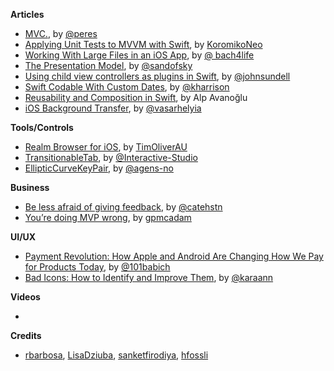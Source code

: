 **Articles**

* [MVC.](http://codeplease.io/2017/11/19/mvc/), by [@peres](https://twitter.com/peres)
* [Applying Unit Tests to MVVM with Swift](https://medium.com/flawless-app-stories/applying-unit-tests-to-mvvm-with-swift-ba5a79df8a18), by [KoromikoNeo](https://twitter.com/KoromikoNeo)
* [Working With Large Files in an iOS App](https://medium.com/bpxl-craft/working-with-large-files-in-an-ios-app-a531fa6188ad), by [@ bach4life](https://twitter.com/bach4life)
* [The Presentation Model](https://medium.com/@sandofsky/the-presentation-model-6aeaaab607a0), by [@sandofsky](https://twitter.com/sandofsky)
* [Using child view controllers as plugins in Swift](https://www.swiftbysundell.com/posts/using-child-view-controllers-as-plugins-in-swift), by [@johnsundell](https://twitter.com/johnsundell)
* [Swift Codable With Custom Dates](https://useyourloaf.com/blog/swift-codable-with-custom-dates/), by [@kharrison](https://twitter.com/kharrison)
* [Reusability and Composition in Swift](https://theswiftpost.co/reusability-composition-swift/), by Alp Avanoğlu
* [iOS Background Transfer](https://topologyeyewear.github.io/engineering-blog/2017/11/20/background_transfer/), by [@vasarhelyia](https://twitter.com/vasarhelyia)


**Tools/Controls**

* [Realm Browser for iOS](https://github.com/TimOliver/RealmBrowser-iOS), by [TimOliverAU](https://twitter.com/TimOliverAU)
* [TransitionableTab](https://github.com/Interactive-Studio/TransitionableTab), by [@Interactive-Studio](https://github.com/Interactive-Studio)
* [EllipticCurveKeyPair](https://github.com/agens-no/EllipticCurveKeyPair), by [@agens-no](https://github.com/agens-no/)

**Business**

* [Be less afraid of giving feedback](https://cate.blog/2017/11/14/be-less-afraid-of-giving-feedback/), by [@catehstn](https://twitter.com/catehstn)
* [You’re doing MVP wrong](https://gary.mcad.am/youre-doing-mvp-wrong-9faa1a29ace0), by [gpmcadam](https://twitter.com/gpmcadam)

**UI/UX**

* [Payment Revolution: How Apple and Android Are Changing How We Pay for Products Today](https://blogs.adobe.com/creativecloud/payment-revolution-how-apple-and-android-are-changing-how-we-pay-for-products-today/), by [@101babich](https://twitter.com/101babich)
* [Bad Icons: How to Identify and Improve Them](https://www.nngroup.com/articles/bad-icons/), by [@karaann](https://twitter.com/karaann)

**Videos**

* 

**Credits**

* [rbarbosa](https://github.com/rbarbosa), [LisaDziuba](https://github.com/lisadziuba), [sanketfirodiya](https://github.com/sanketfirodiya), [hfossli](https://github.com/hfossli)

